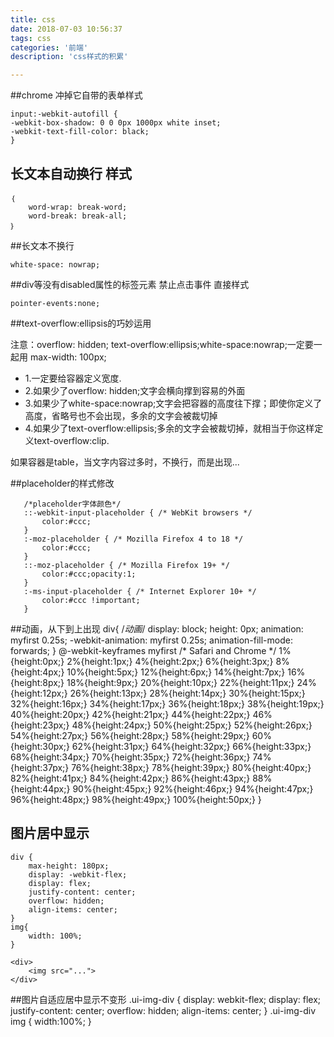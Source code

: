 ```yaml
---
title: css
date: 2018-07-03 10:56:37
tags: css
categories: '前端'
description: 'css样式的积累'

---
```


##chrome   冲掉它自带的表单样式

	input:-webkit-autofill {
	-webkit-box-shadow: 0 0 0px 1000px white inset;
	-webkit-text-fill-color: black;
	}

## 长文本自动换行 样式
	｛ 
		word-wrap: break-word;
		word-break: break-all;
	｝

##长文本不换行

	white-space: nowrap;

##div等没有disabled属性的标签元素 禁止点击事件 直接样式  

	pointer-events:none;

##text-overflow:ellipsis的巧妙运用

注意：overflow: hidden; text-overflow:ellipsis;white-space:nowrap;一定要一起用    max-width: 100px;

- 1.一定要给容器定义宽度.
- 2.如果少了overflow: hidden;文字会横向撑到容易的外面
- 3.如果少了white-space:nowrap;文字会把容器的高度往下撑；即使你定义了高度，省略号也不会出现，多余的文字会被裁切掉
- 4.如果少了text-overflow:ellipsis;多余的文字会被裁切掉，就相当于你这样定义text-overflow:clip.

如果容器是table，当文字内容过多时，不换行，而是出现...

##placeholder的样式修改
	
	   /*placeholder字体颜色*/  
	   ::-webkit-input-placeholder { /* WebKit browsers */  
	       color:#ccc;  
	   }  
	   :-moz-placeholder { /* Mozilla Firefox 4 to 18 */  
	       color:#ccc;  
	   }  
	   ::-moz-placeholder { /* Mozilla Firefox 19+ */  
	       color:#ccc;opacity:1;  
	   }  
	   :-ms-input-placeholder { /* Internet Explorer 10+ */  
	       color:#ccc !important;  
	   }  

##动画，从下到上出现
	div{
	        /*动画*/
	       display: block;
	       height: 0px;
	       animation: myfirst 0.25s;
	       -webkit-animation: myfirst 0.25s;
	       animation-fill-mode: forwards;
	  }
	 @-webkit-keyframes myfirst
	 /* Safari and Chrome */
	1%{height:0px;}
	2%{height:1px;}
	4%{height:2px;}
	6%{height:3px;}
	8%{height:4px;}
	10%{height:5px;}
	12%{height:6px;}
	14%{height:7px;}
	16%{height:8px;}
	18%{height:9px;}
	20%{height:10px;}
	22%{height:11px;}
	24%{height:12px;}
	26%{height:13px;}
	28%{height:14px;}
	30%{height:15px;}
	32%{height:16px;}
	34%{height:17px;}
	36%{height:18px;}
	38%{height:19px;}
	40%{height:20px;}
	42%{height:21px;}
	44%{height:22px;}
	46%{height:23px;}
	48%{height:24px;}
	50%{height:25px;}
	52%{height:26px;}
	54%{height:27px;}
	56%{height:28px;}
	58%{height:29px;}
	60%{height:30px;}
	62%{height:31px;}
	64%{height:32px;}
	66%{height:33px;}
	68%{height:34px;}
	70%{height:35px;}
	72%{height:36px;}
	74%{height:37px;}
	76%{height:38px;}
	78%{height:39px;}
	80%{height:40px;}
	82%{height:41px;}
	84%{height:42px;}
	86%{height:43px;}
	88%{height:44px;}
	90%{height:45px;}
	92%{height:46px;}
	94%{height:47px;}
	96%{height:48px;}
	98%{height:49px;}
	100%{height:50px;}
	 }

## 图片居中显示
	div {
		max-height: 180px;
		display: -webkit-flex;
		display: flex;
		justify-content: center;
		overflow: hidden;
		align-items: center;
	}
	img{
	    width: 100%;
	}
	
	<div>
	    <img src="...">
	</div>

##图片自适应居中显示不变形
	.ui-img-div {
		display: webkit-flex;
		display: flex;
		justify-content: center;
		overflow: hidden;
		align-items: center;
	}
	.ui-img-div img {
	    width:100%;
	}
	<div class="ui-img-div" style="height: 100%;">
	    <img src="">
	</div>

##定义行数多余省略 

	word-break: break-all;
	display: -webkit-box;   
	-webkit-line-clamp: 4;//四行
	-webkit-box-orient: vertical;
	overflow: hidden;